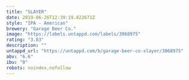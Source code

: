 ```yaml
---
title: "SLAYER"
date: 2019-06-26T12:39:19.822671Z
style: "IPA - American"
brewery: "Garage Beer Co."
image: "https://labels.untappd.com/labels/3068975"
rating: "3.83"
description: ""
untappd_url: "https://untappd.com/b/garage-beer-co-slayer/3068975"
abv: "6.6"
ibu: "0"
robots: noindex,nofollow
---
```

